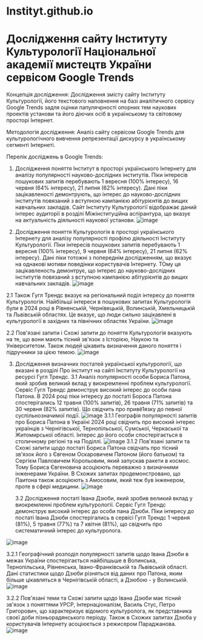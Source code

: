 # Instityt.github.io
# Дослідження сайту Інституту Культурології Національної академії мистецтв України сервісом Google Trends

Концепція дослідження: Дослідження змісту сайту Інституту Культурології, його текстового наповнення на базі аналітичного сервісу Google Trends задля оцінки папулячрності опорних тем наукових проектів установи та його діючих осіб в українському та світовому просторі Інтернет.

Методологія дослідження: Аналіз сайту сервісом Google Trends для культурологічного вивчення репрезентації дискурсу в українському сегменті Інтернеті.

Перелік досліджень в Google Trends:

1. Дослідження поняття Інститут в просторі українського Інтернету для аналізу популярності науково-дослідних інститутів. Піки інтересів пошукових запитів перебувають 1 вересня (100% інтересу), 16 червня (64% інтересу), 21 липня (62% інтересу). Дані піки зацікавленості демонтрують, що інтерес до науково-дослідних інститутів повязаний з вступною кампанією абітурієнтів до вищих навчальних закладів. Сайт Інституту Культурології відображає даний інтерес аудиторії в розділі Міжінституційна аспірантура, що вказує на актуальність діяльності наукової установи.
![image](https://github.com/user-attachments/assets/6d4a84c1-35a7-4460-8a04-81ce9c9c7460)

2. Дослідження поняття Культурологія в просторі українського Інтернету для аналізу популярності профілю діяльності Інституту Культурології. Піки інтересів пошукових запитів перебувають 1 вересня (100% інтересу), 9 червня (64% інтересу), 21 липня (62% інтересу). Дані піки тотожні з попереднім дослідженням, що вказує на однакові мотиви поведінки користувачів Інтернету. ТОму ця зацікавленость демонтрує, що інтерес до науково-дослідних інститутів повязаний з вступною кампанією абітурієнтів до вищих навчальних закладів.
   ![image](https://github.com/user-attachments/assets/d47f41ad-e264-4a32-8ec2-afb3fd478b45)

2.1 Також Гугл Трендс вказує на регіональний поділ інтересу до поняття Культурологія. Найбільші інтереси в пошукових запитах Культурологія були в 2024 році в Рівненській, Чернівецькій, Волинській, Хмельницькій та Львівській областях. Це вказує, що люди сильно зацікавлені в культурології в західних та північних областях України.
![image](https://github.com/user-attachments/assets/603ed781-a9db-43a7-bfff-f993c231d225)

2.2 Пов'язані запити і Схожі запити до поняття Культурологія вказують на те, що вони мають тісний зв'язок з Історією, Наукою та Університетом. Також людей цікавить визначення даного поняття і підручники за цією темою.
![image](https://github.com/user-attachments/assets/8220047e-1d10-4887-adab-cba816969429)

3. Дослідження визначних постатей української культурології, що вказані в розділі Про інститут на сайті Інституту Культурології на ресурсі Гугл Трендс.
   3.1 Аналіз популярності особи Бориса Патона, який зробив великий вклад у виокремленні проблем культурології. Сервіс Гугл Трендс демонструє високий інтерес до особи пана Патона. В 2024 році піки інтересу до постаті Бороса Патона спостерігались 12 травня (100% запитів), 26 травня (71% запитів) та 30 червня (82% запитів). Що свідчить про привё1язку до певної суспільнозначимої події.
   ![image](https://github.com/user-attachments/assets/5bc26636-caa6-47ff-a9d3-e021cf4be590)
   3.1.1 Географія популярності запитів про Бориса Патона в Україні 2024 році свідчить про високий інтерес українців з Чернігівської, Тернопільської, Сумської, Черкаської та Житомирської області. Інтерес до його особи спостерігається в столичному регіоні та на Поділлі.
   ![image](https://github.com/user-attachments/assets/7544704d-d714-4b29-a3dc-e2cf0f33ef78)
   3.1.2 Пов'язані запити та Схожі запити щодо постаті Бориса Патона свідчать про тісний зв'язок його з Євгеном Оскаровичем Патоном (його батьком) та Сергієм Павловичем Корольовим, який запускав ракети в космос. Тому Бориса Євгеновича асоціюють переважно з визначними інженерами України. В Схожих запитах продемонстровано, що Паитона також асоціюють з Амосовим, який теж був інженером, проте в сфері медицини.
   ![image](https://github.com/user-attachments/assets/486ab43b-1e5c-4c72-9a2e-484965b602f3)

   3.2 Дослідження постаті Івана Дзюби, який зробив великий вклад у виокремленні проблем культурології. Сервіс Гугл Трендс демонструє високий інтерес до особи пана Дзюби. Піки інтересу до постаті Івана Дзюби спостерігались в сервісі Гугл Трендс 1 червня (81%), 5 травня (77%) та 7 квітня (81%), що свідчить про систематичний інтерес до культуролога. 

![image](https://github.com/user-attachments/assets/8f8968e6-f5f4-47d1-af9f-10ae5f95f2f5)

3.2.1 Географічний розподіл популярності запитів щодо Івана Дзюби в межах України спостерігається найбілшьше в Волинська, Тернопільська, Рівненська, Івано-Франківській та Львівській області. Дані статистики щодо Дзюби різняться від даних про Патона, яким більше цікавляться в Чернігівській області, а Дзюбою - у Волинській.
![image](https://github.com/user-attachments/assets/4b16a48a-4263-45ca-8213-a39f3e015729)

3.2.2 Пов'язані теми та Схожі запити щодо Івана Дзюби має тісний зв'язок з поняттями УРСР, Інтернаціоналізм, Василь Стус, Петро Григорович, що характеризує відомого культуролога, як представника своєї доби пізньорадянського періоду. Також в Схожих запитах Дзюба у користувачів Інтернету асоціюється з режисером Параджанова.
![image](https://github.com/user-attachments/assets/83cb70b3-a4eb-4d72-8eef-4e90191e58f8)










